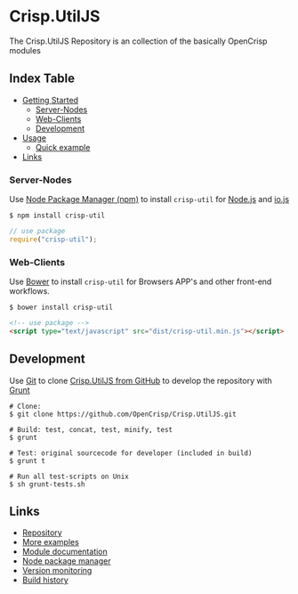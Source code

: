 # Crisp.UtilJS
The Crisp.UtilJS Repository is an collection of the basically OpenCrisp modules 

## Index Table
  * [Getting Started](#getting-started)
    * [Server-Nodes](#server-nodes)
    * [Web-Clients](#web-clients)
    * [Development](#development)
  * [Usage](#usage)
    * [Quick example](#quick-example)
  * [Links](#links)

### Server-Nodes
Use [Node Package Manager (npm)](https://www.npmjs.org) to install `crisp-util` for [Node.js](https://nodejs.org/) and [io.js](https://iojs.org/)

    $ npm install crisp-util

```javascript
// use package
require("crisp-util");
```

### Web-Clients
Use [Bower](http://bower.io/) to install `crisp-util` for Browsers APP's and other front-end workflows.

    $ bower install crisp-util

```html
<!-- use package -->
<script type="text/javascript" src="dist/crisp-util.min.js"></script>
```

## Development
Use [Git](https://git-scm.com/) to clone [Crisp.UtilJS from GitHub](https://github.com/OpenCrisp/Crisp.UtilJS) to develop the repository with [Grunt](http://gruntjs.com/)

    # Clone:
    $ git clone https://github.com/OpenCrisp/Crisp.UtilJS.git
    
    # Build: test, concat, test, minify, test
    $ grunt
    
    # Test: original sourcecode for developer (included in build)
    $ grunt t
    
    # Run all test-scripts on Unix
    $ sh grunt-tests.sh

## Links
 * [Repository](https://github.com/OpenCrisp/Crisp.UtilJS)
 * [More examples](https://github.com/OpenCrisp/Crisp.UtilJS/tree/master/test)
 * [Module documentation](http://opencrisp.wca.at/docs)
 * [Node package manager](https://www.npmjs.com/package/crisp-util)
 * [Version monitoring](https://www.versioneye.com/nodejs/crisp-util)
 * [Build history](https://travis-ci.org/OpenCrisp/Crisp.UtilJS)

